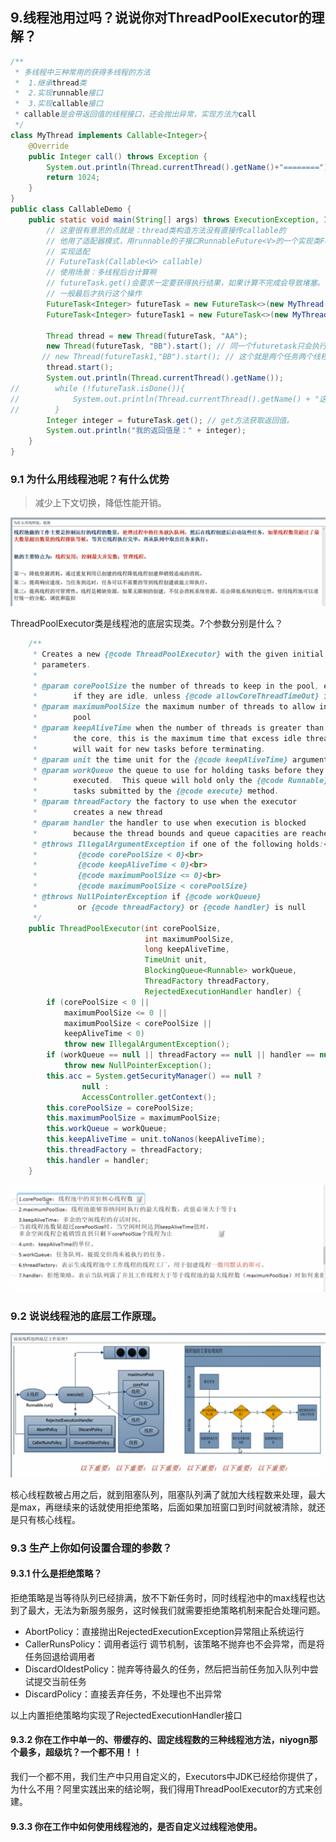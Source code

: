 ## 9.线程池用过吗？说说你对ThreadPoolExecutor的理解？

```java
/**
 * 多线程中三种常用的获得多线程的方法
 *  1.继承thread类
 *  2.实现runnable接口
 *  3.实现callable接口
 * callable是会带返回值的线程接口，还会抛出异常，实现方法为call
 */
class MyThread implements Callable<Integer>{
    @Override
    public Integer call() throws Exception {
        System.out.println(Thread.currentThread().getName()+"========");
        return 1024;
    }
}
public class CallableDemo {
    public static void main(String[] args) throws ExecutionException, InterruptedException {
        // 这里很有意思的点就是：thread类构造方法没有直接传callable的
        // 他用了适配器模式，用runnable的子接口RunnableFuture<V>的一个实现类FutureTask。
        // 实现适配
        // FutureTask(Callable<V> callable)
        // 使用场景：多线程后台计算啊
        // futureTask.get()会要求一定要获得执行结果，如果计算不完成会导致堵塞。直到你拿到结果。主要保证主线程也无法退出。
        // 一般最后才执行这个操作
        FutureTask<Integer> futureTask = new FutureTask<>(new MyThread());
        FutureTask<Integer> futureTask1 = new FutureTask<>(new MyThread());

        Thread thread = new Thread(futureTask, "AA");
        new Thread(futureTask, "BB").start(); // 同一个futuretask只会执行一次，一个任务为什么要做两次呢？java会复用
       // new Thread(futureTask1,"BB").start(); // 这个就是两个任务两个线程必定跑两次
        thread.start();
        System.out.println(Thread.currentThread().getName());
//        while (!futureTask.isDone()){
//            System.out.println(Thread.currentThread().getName() + "这里就有点像自旋锁，一直让主线程等在这");
//        }
        Integer integer = futureTask.get(); // get方法获取返回值。
        System.out.println("我的返回值是：" + integer);
    }
}
```

### 9.1 为什么用线程池呢？有什么优势

>  减少上下文切换，降低性能开销。

<img src="9.线程池用过吗？说说你对ThreadPoolExecutor的理解？.assets/image-20201210204652931.png" alt="image-20201210204652931" style="zoom:150%;" />

ThreadPoolExecutor类是线程池的底层实现类。7个参数分别是什么？

```java
    /**
     * Creates a new {@code ThreadPoolExecutor} with the given initial
     * parameters.
     *
     * @param corePoolSize the number of threads to keep in the pool, even
     *        if they are idle, unless {@code allowCoreThreadTimeOut} is set
     * @param maximumPoolSize the maximum number of threads to allow in the
     *        pool
     * @param keepAliveTime when the number of threads is greater than
     *        the core, this is the maximum time that excess idle threads
     *        will wait for new tasks before terminating.
     * @param unit the time unit for the {@code keepAliveTime} argument
     * @param workQueue the queue to use for holding tasks before they are
     *        executed.  This queue will hold only the {@code Runnable}
     *        tasks submitted by the {@code execute} method.
     * @param threadFactory the factory to use when the executor
     *        creates a new thread
     * @param handler the handler to use when execution is blocked
     *        because the thread bounds and queue capacities are reached
     * @throws IllegalArgumentException if one of the following holds:<br>
     *         {@code corePoolSize < 0}<br>
     *         {@code keepAliveTime < 0}<br>
     *         {@code maximumPoolSize <= 0}<br>
     *         {@code maximumPoolSize < corePoolSize}
     * @throws NullPointerException if {@code workQueue}
     *         or {@code threadFactory} or {@code handler} is null
     */
    public ThreadPoolExecutor(int corePoolSize,
                              int maximumPoolSize,
                              long keepAliveTime,
                              TimeUnit unit,
                              BlockingQueue<Runnable> workQueue,
                              ThreadFactory threadFactory,
                              RejectedExecutionHandler handler) {
        if (corePoolSize < 0 ||
            maximumPoolSize <= 0 ||
            maximumPoolSize < corePoolSize ||
            keepAliveTime < 0)
            throw new IllegalArgumentException();
        if (workQueue == null || threadFactory == null || handler == null)
            throw new NullPointerException();
        this.acc = System.getSecurityManager() == null ?
                null :
                AccessController.getContext();
        this.corePoolSize = corePoolSize;
        this.maximumPoolSize = maximumPoolSize;
        this.workQueue = workQueue;
        this.keepAliveTime = unit.toNanos(keepAliveTime);
        this.threadFactory = threadFactory;
        this.handler = handler;
    }
```

![image-20201212213640110](9.线程池用过吗？说说你对ThreadPoolExecutor的理解？.assets/image-20201212213640110.png)

### 9.2 说说线程池的底层工作原理。

![image-20201213203200785](9.线程池用过吗？说说你对ThreadPoolExecutor的理解？.assets/image-20201213203200785.png)

核心线程数被占用之后，就到阻塞队列，阻塞队列满了就加大线程数来处理，最大是max，再继续来的话就使用拒绝策略，后面如果加班窗口到时间就被清除，就还是只有核心线程。

### 9.3 生产上你如何设置合理的参数？

#### 9.3.1 什么是拒绝策略？

拒绝策略是当等待队列已经排满，放不下新任务时，同时线程池中的max线程也达到了最大，无法为新服务服务，这时候我们就需要拒绝策略机制来配合处理问题。

- AbortPolicy：直接抛出RejectedExecutionException异常阻止系统运行
- CallerRunsPolicy：调用者运行 调节机制，该策略不抛弃也不会异常，而是将任务回退给调用者
- DiscardOldestPolicy：抛弃等待最久的任务，然后把当前任务加入队列中尝试提交当前任务
- DiscardPolicy：直接丢弃任务，不处理也不出异常

以上内置拒绝策略均实现了RejectedExecutionHandler接口

#### 9.3.2 你在工作中单一的、带缓存的、固定线程数的三种线程池方法，niyogn那个最多，超级坑？一个都不用！！

我们一个都不用，我们生产中只用自定义的，Executors中JDK已经给你提供了，为什么不用？阿里实践出来的结论啊，我们得用ThreadPoolExecutor的方式来创建。

#### 9.3.3 你在工作中如何使用线程池的，是否自定义过线程池使用。

